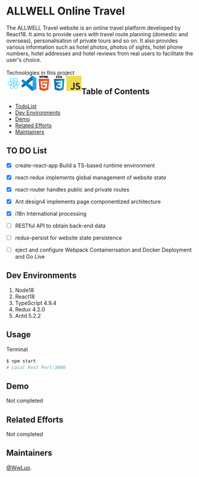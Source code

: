 # ALLWELL Online Travel

The ALLWELL Travel website is an online travel platform developed by React18. It aims to provide users with travel route planning (domestic and overseas), personalisation of private tours and so on. It also provides various information such as hotel photos, photos of sights, hotel phone numbers, hotel addresses and hotel reviews from real users to facilitate the user's choice.
<br />
<br />
Technologies in this project
<br />
<img align="left" alt="React" width="40px" src="https://raw.githubusercontent.com/github/explore/80688e429a7d4ef2fca1e82350fe8e3517d3494d/topics/react/react.png" />
<img align="left" alt="Visual Studio Code" width="40px" src="https://raw.githubusercontent.com/github/explore/80688e429a7d4ef2fca1e82350fe8e3517d3494d/topics/visual-studio-code/visual-studio-code.png" />
<img align="left" alt="HTML5" width="40px" src="https://raw.githubusercontent.com/github/explore/80688e429a7d4ef2fca1e82350fe8e3517d3494d/topics/html/html.png" />
<img align="left" alt="CSS3" width="40px" src="https://raw.githubusercontent.com/github/explore/80688e429a7d4ef2fca1e82350fe8e3517d3494d/topics/css/css.png" />
<img align="left" alt="JavaScript" width="40px" src="https://raw.githubusercontent.com/github/explore/80688e429a7d4ef2fca1e82350fe8e3517d3494d/topics/javascript/javascript.png" />

## Table of Contents

- [TodoList](#to-do-list)
- [Dev Environments](#dev-environments)
- [Demo](#demo)
- [Related Efforts](#related-efforts)
- [Maintainers](#maintainers)

## TO DO List
- [x] create-react-app Build a TS-based runtime environment
- [x] react-redux implements global management of website state
- [x] react-router handles public and private routes
- [x] Ant design4 implements page componentized architecture
- [x] i18n International processing
- [ ] RESTful API to obtain back-end data
- [ ] redux-persist for website state persistence
- [ ] eject and configure Webpack Containerisation and Docker Deployment and Go Live


## Dev Environments

1. Node18
2. React18 
3. TypeScript 4.9.4
4. Redux 4.2.0
5. Antd 5.2.2

## Usage

Terminal
```sh
$ npm start
# Local Host Port:3000
```

## Demo
Not completed
<!-- To see how the specification has been applied, see the [example-readmes](example-readmes/). -->

## Related Efforts
Not completed
<!-- - [Art of Readme](https://github.com/noffle/art-of-readme) - 💌 Learn the art of writing quality READMEs.
- [open-source-template](https://github.com/davidbgk/open-source-template/) - A README template to encourage open-source contributions. -->

## Maintainers

[@WwLuo](https://github.com/WwLuo-1024).

<!-- ## Contributing

Feel free to dive in! [Open an issue](https://github.com/RichardLitt/standard-readme/issues/new) or submit PRs.

Standard Readme follows the [Contributor Covenant](http://contributor-covenant.org/version/1/3/0/) Code of Conduct.

### Contributors

This project exists thanks to all the people who contribute. 
<a href="https://github.com/RichardLitt/standard-readme/graphs/contributors"><img src="https://opencollective.com/standard-readme/contributors.svg?width=890&button=false" /></a> -->


<!-- ## License

[MIT](LICENSE) © Richard Littauer -->
